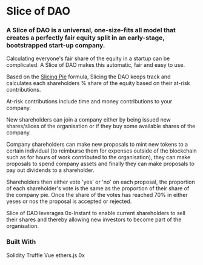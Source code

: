 # Slice of DAO

### A Slice of DAO is a universal, one-size-fits all model that creates a perfectly fair equity split in an early-stage, bootstrapped start-up company.

Calculating everyone's fair share of the equity in a startup can be complicated. A Slice of DAO makes this automatic, fair and easy to use.

Based on the [Slicing Pie](https://slicingpie.com/) formula, Slicing the DAO keeps track and calculates each shareholders % share of the equity based on their at-risk contributions. 

At-risk contributions include time and money contributions to your company.

New shareholders can join a company either by being issued new shares/slices of the organisation or if they buy some available shares of the company.

Company shareholders can make new proposals to mint new tokens to a certain individual (to reimburse them for expenses outside of the blockchain such as for hours of work contributed to the organisation), they can make proposals to spend company assets and finally they can make proposals to pay out dividends to a shareholder.

Shareholders then either vote 'yes' or 'no' on each proposal, the proportion of each shareholder's vote is the same as the proportion of their share of the company pie. Once the share of the votes has reached 70% in either yeses or nos the proposal is accepted or rejected.

Slice of DAO leverages 0x-Instant to enable current shareholders to sell their shares and thereby allowing new investors to become part of the organisation.

### Built With

Solidity
Truffle
Vue
ethers.js
0x
